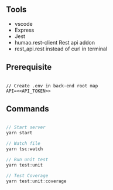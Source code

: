 ## Tools

- vscode
- Express
- Jest
- humao.rest-client Rest api addon
- rest_api.rest instead of curl in terminal

## Prerequisite

```javacscript

// Create .env in back-end root map
API=<<API_TOKEN>>

```

## Commands

```javascript

// Start server
yarn start

// Watch file
yarn tsc:watch

// Run unit test
yarn test:unit

// Test Coverage
yarn test:unit:coverage

```


